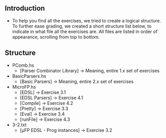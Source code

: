## Introduction
- To help you find all the exercises, we tried to create a logical structure. To further ease grading, we created a short structure list below, to indicate in what file all the exercises are. All files are listed in order of appearance, scrolling from top to bottom.



## Structure
* PComb.hs
    - [Parser Combinator Library] -> Meaning, entire 1.x set of exercises
* BasicParsers.hs 
    - [Basic Parsers] -> Meaning, entire 2.x set of exercises
* MicroFP.hs
    - [EDSL] -> Exercise 3.1
    - [EDSL Parsers] -> Exercise 4.1
    - [Compile] -> Exercise 4.2
    - [Pretty] -> Exercise 3.3
    - [Eval] -> Exercise 3.4
    - [runFile] -> Exercise 4.3
* 3-2.txt
    - [μFP EDSL - Prog instances] -> Exercise 3.2